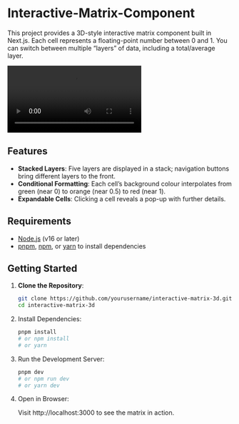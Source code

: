 # Interactive-Matrix-Component

This project provides a 3D-style interactive matrix component built in Next.js. Each cell represents a floating-point number between 0 and 1. You can switch between multiple “layers” of data, including a total/average layer.

![Demo Animation](../assets/demo.mp4?raw=true)

## Features

- **Stacked Layers**: Five layers are displayed in a stack; navigation buttons bring different layers to the front.
- **Conditional Formatting**: Each cell’s background colour interpolates from green (near 0) to orange (near 0.5) to red (near 1).
- **Expandable Cells**: Clicking a cell reveals a pop-up with further details.

## Requirements

- [Node.js](https://nodejs.org/) (v16 or later)
- [pnpm](https://pnpm.io/), [npm](https://www.npmjs.com/), or [yarn](https://yarnpkg.com/) to install dependencies

## Getting Started

1. **Clone the Repository**:

   ```bash
   git clone https://github.com/yourusername/interactive-matrix-3d.git
   cd interactive-matrix-3d
   ```

2. Install Dependencies:

   ```bash
   pnpm install
   # or npm install
   # or yarn
   ```

3. Run the Development Server:

   ```bash
   pnpm dev
   # or npm run dev
   # or yarn dev
   ```

4. Open in Browser:

   Visit http://localhost:3000 to see the matrix in action.
